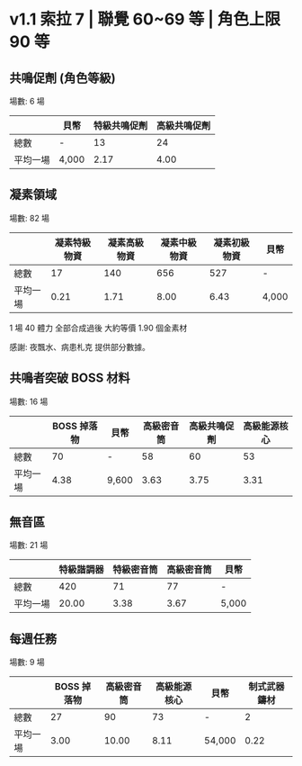 # v1.1 索拉 7 | 聯覺 60~69 等 | 角色上限 90 等

## 共鳴促劑 (角色等級)

場數: 6 場

|          | 貝幣  | 特級共鳴促劑 | 高級共鳴促劑 |
| -------- | ----- | ------------ | ------------ |
| 總數     | -     | 13           | 24           |
| 平均一場 | 4,000 | 2.17         | 4.00         |

## 凝素領域

場數: 82 場

|          | 凝素特級物資 | 凝素高級物資 | 凝素中級物資 | 凝素初級物資 | 貝幣  |
| -------- | ------------ | ------------ | ------------ | ------------ | ----- |
| 總數     | 17           | 140          | 656          | 527          | -     |
| 平均一場 | 0.21         | 1.71         | 8.00         | 6.43         | 4,000 |

1 場 40 體力 全部合成過後 大約等價 1.90 個金素材

感謝: 夜飄水、病患札克 提供部分數據。

## 共鳴者突破 BOSS 材料

場數: 16 場

|          | BOSS 掉落物 | 貝幣  | 高級密音筒 | 高級共鳴促劑 | 高級能源核心 |
| -------- | ----------- | ----- | ---------- | ------------ | ------------ |
| 總數     | 70          | -     | 58         | 60           | 53           |
| 平均一場 | 4.38        | 9,600 | 3.63       | 3.75         | 3.31         |

## 無音區

場數: 21 場

|          | 特級諧調器 | 特級密音筒 | 高級密音筒 | 貝幣  |
| -------- | ---------- | ---------- | ---------- | ----- |
| 總數     | 420        | 71         | 77         | -     |
| 平均一場 | 20.00      | 3.38       | 3.67       | 5,000 |

## 每週任務

場數: 9 場

|          | BOSS 掉落物 | 高級密音筒 | 高級能源核心 | 貝幣   | 制式武器鑄材 |
| -------- | ----------- | ---------- | ------------ | ------ | ------------ |
| 總數     | 27          | 90         | 73           | -      | 2            |
| 平均一場 | 3.00        | 10.00      | 8.11         | 54,000 | 0.22         |
